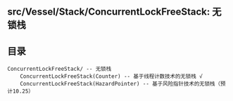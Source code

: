 ## src/Vessel/Stack/ConcurrentLockFreeStack: 无锁栈

## 目录
```
ConcurrentLockFreeStack/ -- 无锁栈
    ConcurrentLockFreeStack(Counter) -- 基于线程计数技术的无锁栈 √
    ConcurrentLockFreeStack(HazardPointer) -- 基于风险指针技术的无锁栈（预计10.25）
```

